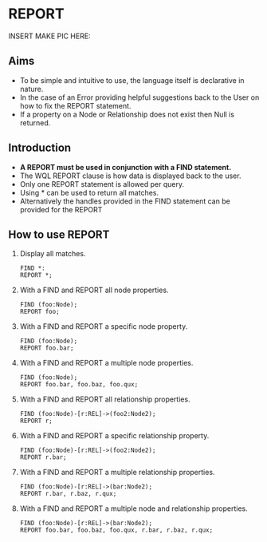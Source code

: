 # REPORT

INSERT MAKE PIC HERE:

## Aims
* To be simple and intuitive to use, the language itself is declarative in nature.
* In the case of an Error providing helpful suggestions back to the User on how to fix the REPORT statement.
* If a property on a Node or Relationship does not exist then Null is returned.

## Introduction
* **A REPORT must be used in conjunction with a FIND statement.**
* The WQL REPORT clause is how data is displayed back to the user.
* Only one REPORT statement is allowed per query.
* Using * can be used to return all matches.
* Alternatively the handles provided in the FIND statement can be provided for the REPORT

## How to use REPORT

1. Display all matches.
   ```
   FIND *:
   REPORT *;
   ```

2. With a FIND and REPORT all node properties.
   ```
   FIND (foo:Node);
   REPORT foo;
   ```

3. With a FIND and REPORT a specific node property.
   ```
   FIND (foo:Node);
   REPORT foo.bar;
   ```

4. With a FIND and REPORT a multiple node properties.
   ```
   FIND (foo:Node);
   REPORT foo.bar, foo.baz, foo.qux;
   ```

5. With a FIND and REPORT all relationship properties.
   ```
   FIND (foo:Node)-[r:REL]->(foo2:Node2);
   REPORT r;
   ```

6. With a FIND and REPORT a specific relationship property.
   ```
   FIND (foo:Node)-[r:REL]->(foo2:Node2);
   REPORT r.bar;
   ```

7. With a FIND and REPORT a multiple relationship properties.
   ```
   FIND (foo:Node)-[r:REL]->(bar:Node2);
   REPORT r.bar, r.baz, r.qux;
   ```

8. With a FIND and REPORT a multiple node and relationship properties.
    ```
   FIND (foo:Node)-[r:REL]->(bar:Node2);
   REPORT foo.bar, foo.baz, foo.qux, r.bar, r.baz, r.qux;
   ```
